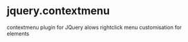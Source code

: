 jquery.contextmenu
==================

contextmenu plugin for JQuery alows rightclick menu customisation for elements